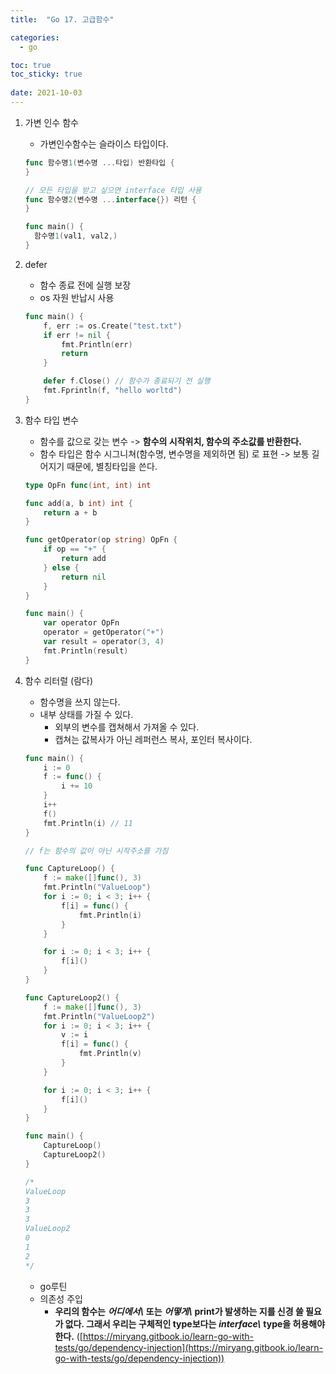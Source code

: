 ```yaml
---
title:  "Go 17. 고급함수"

categories:
  - go

toc: true
toc_sticky: true
 
date: 2021-10-03
---
```


1.  가변 인수 함수
    
    -   가변인수함수는 슬라이스 타입이다.
    
    ```go
    func 함수명1(변수명 ...타입) 반환타입 {
    }
    
    // 모든 타입을 받고 싶으면 interface 타입 사용
    func 함수명2(변수명 ...interface{}) 리턴 { 
    }
    
    func main() {
      함수명1(val1, val2,)
    }
    ```
    
2.  defer
    
    -   함수 종료 전에 실행 보장
    -   os 자원 반납시 사용
    
    ```go
    func main() {
        f, err := os.Create("test.txt")
        if err != nil {
            fmt.Println(err)
            return
        }
    
        defer f.Close() // 함수가 종료되기 전 실행
        fmt.Fprintln(f, "hello worltd")
    }
    ```
    
3.  함수 타입 변수
    
    -   함수를 값으로 갖는 변수 -> **함수의 시작위치, 함수의 주소값를 반환한다.**
    -   함수 타입은 함수 시그니쳐(함수명, 변수명을 제외하면 됨) 로 표현 -> 보통 길어지기 때문에, 별칭타입을 쓴다.
    
    ```go
    type OpFn func(int, int) int
    
    func add(a, b int) int {
        return a + b
    }
    
    func getOperator(op string) OpFn {
        if op == "+" {
            return add
        } else {
            return nil
        }
    } 
    
    func main() {
        var operator OpFn
        operator = getOperator("+")
        var result = operator(3, 4)
        fmt.Println(result)
    }
    ```
    
4.  함수 리터럴 (람다)
    
    -   함수명을 쓰지 않는다.
    -   내부 상태를 가질 수 있다.
        -   외부의 변수를 캡쳐해서 가져올 수 있다.
        -   캡쳐는 값복사가 아닌 레퍼런스 복사, 포인터 복사이다.
    
    ```go
    func main() {
        i := 0
        f := func() {
            i += 10
        }
        i++
        f()
        fmt.Println(i) // 11
    }
    
    // f는 함수의 값이 아닌 시작주소를 가짐
    ```
    
    ```go
    func CaptureLoop() {
        f := make([]func(), 3)
        fmt.Println("ValueLoop")
        for i := 0; i < 3; i++ {
            f[i] = func() {
                fmt.Println(i)
            }
        }
    
        for i := 0; i < 3; i++ {
            f[i]()
        }
    }
    
    func CaptureLoop2() {
        f := make([]func(), 3)
        fmt.Println("ValueLoop2")
        for i := 0; i < 3; i++ {
            v := i
            f[i] = func() {
                fmt.Println(v)
            }
        }
    
        for i := 0; i < 3; i++ {
            f[i]()
        }
    }
    
    func main() {
        CaptureLoop()
        CaptureLoop2()
    }
    
    /*
    ValueLoop
    3
    3
    3
    ValueLoop2
    0
    1
    2
    */
    ```
    
    -   go루틴
    -   의존성 주입
        -   **우리의 함수는** **_어디에서\\_** **또는** **_어떻게\\_** **print가 발생하는 지를 신경 쓸 필요가 없다. 그래서 우리는 구체적인 type보다는** **_interface\\_** **type을 허용해야 한다.** ([https://miryang.gitbook.io/learn-go-with-tests/go/dependency-injection](https://miryang.gitbook.io/learn-go-with-tests/go/dependency-injection))